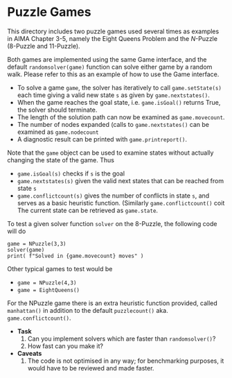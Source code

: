 # Puzzle Games

This directory includes two puzzle games used several times as examples 
in AIMA Chapter 3-5, namely the Eight Queens Problem and the $N$-Puzzle
(8-Puzzle and 11-Puzzle).

Both games are implemented using the same Game interface, and the
default `randomsolver(game)` function can solve either game by a random
walk.  Please refer to this as an example of how to use the Game
interface.

+ To solve a game `game`, the solver has iteratively to call 
  `game.setState(s)` each time giving a valid new state `s` 
  as given by `game.nextstates()`.
+ When the game reaches the goal state, i.e. `game.isGoal()`
  returns True, the solver should terminate.
+ The length of the solution path can now be examined as
  `game.movecount`.
+ The number of nodes expanded (calls to `game.nextstates()`
  can be examined as `game.nodecount`
+ A diagnostic result can be printed with `game.printreport()`.


Note that the `game` object can be used to examine states without
actually changing the state of the game.  Thus
+ `game.isGoal(s)` checks if `s` is the goal
+ `game.nextstates(s)` given the valid next states that can be 
  reached from state `s`
+ `game.conflictcount(s)` gives the number of conflicts in state `s`,
  and serves as a basic heuristic function.
  (Similarly `game.conflictcount()` coit
The current state can be retrieved as `game.state`.

To test a given solver function `solver` on the 8-Puzzle,
the following code will do
```
game = NPuzzle(3,3)
solver(game)
print( f"Solved in {game.movecount} moves" )
```
Other typical games to test would be
+ `game = NPuzzle(4,3)`
+ `game = EightQueens()`

For the NPuzzle game there is an extra heuristic function provided,
called `manhattan()` in addition to the default `puzzlecount()` aka.
`game.conflictcount()`.

+ **Task**
    1. Can you implement solvers which are faster than `randomsolver()`?
    2. How fast can you make it?
+ **Caveats**
    1. The code is not optimised in any way; for benchmarking purposes, it would
       have to be reviewed and made faster.
